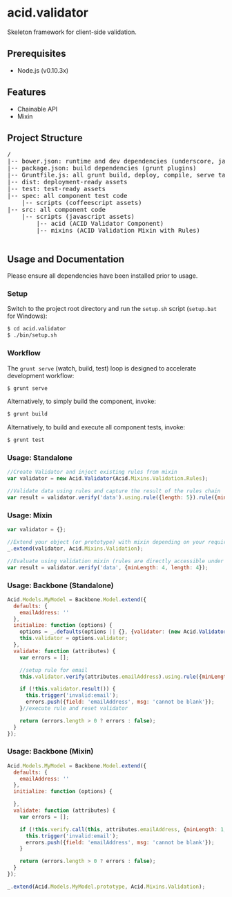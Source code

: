 acid.validator
==============

Skeleton framework for client-side validation.

Prerequisites
-------------
* Node.js (v0.10.3x)

Features
--------
* Chainable API
* Mixin

Project Structure
-----------------
<pre>
/
|-- bower.json: runtime and dev dependencies (underscore, jasmine)
|-- package.json: build dependencies (grunt plugins)
|-- Gruntfile.js: all grunt build, deploy, compile, serve tasks
|-- dist: deployment-ready assets
|-- test: test-ready assets
|-- spec: all component test code
    |-- scripts (coffeescript assets)
|-- src: all component code
    |-- scripts (javascript assets)
        |-- acid (ACID Validator Component)
        |-- mixins (ACID Validation Mixin with Rules)

</pre>

Usage and Documentation
-----------------------
Please ensure all dependencies have been installed prior to usage.

### Setup

Switch to the project root directory and run the `setup.sh` script (`setup.bat` for Windows):  
```bash
$ cd acid.validator
$ ./bin/setup.sh
```

### Workflow

The `grunt serve` (watch, build, test) loop is designed to accelerate development workflow:
```bash
$ grunt serve
```

Alternatively, to simply build the component, invoke:
```bash
$ grunt build
```

Alternatively, to build and execute all component tests, invoke:
```bash
$ grunt test
```

### Usage: Standalone
```javascript
//Create Validator and inject existing rules from mixin
var validator = new Acid.Validator(Acid.Mixins.Validation.Rules);

//Validate data using rules and capture the result of the rules chain
var result = validator.verify('data').using.rule({length: 5}).rule({minLength: 1}).result();
```

### Usage: Mixin
```javascript
var validator = {};

//Extend your object (or prototype) with mixin depending on your requirements
_.extend(validator, Acid.Mixins.Validation);

//Evaluate using validation mixin (rules are directly accessible under the Rules namespace)
var result = validator.verify('data', {minLength: 4, length: 4});
```

### Usage: Backbone (Standalone)
```javascript
Acid.Models.MyModel = Backbone.Model.extend({
  defaults: {
    emailAddress: ''
  },
  initialize: function (options) {
    options = _.defaults(options || {}, {validator: (new Acid.Validator())});
    this.validator = options.validator;
  },
  validate: function (attributes) {
    var errors = [];

    //setup rule for email
    this.validator.verify(attributes.emailAddress).using.rule({minLength: 1});

    if (!this.validator.result()) {
      this.trigger('invalid:email');
      errors.push({field: 'emailAddress', msg: 'cannot be blank'});
    }//execute rule and reset validator

    return (errors.length > 0 ? errors : false);
  }
});
```

### Usage: Backbone (Mixin) 
```javascript
Acid.Models.MyModel = Backbone.Model.extend({
  defaults: {
    emailAddress: ''
  },
  initialize: function (options) {

  },
  validate: function (attributes) {
    var errors = [];

    if (!this.verify.call(this, attributes.emailAddress, {minLength: 1, length: 1})) {
      this.trigger('invalid:email');
      errors.push({field: 'emailAddress', msg: 'cannot be blank'});
    }

    return (errors.length > 0 ? errors : false);
  }
});

_.extend(Acid.Models.MyModel.prototype, Acid.Mixins.Validation);
```
